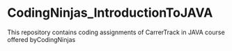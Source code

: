 # CodingNinjas_IntroductionToJAVA
This repository contains coding assignments of CarrerTrack in JAVA course offered byCodingNinjas
